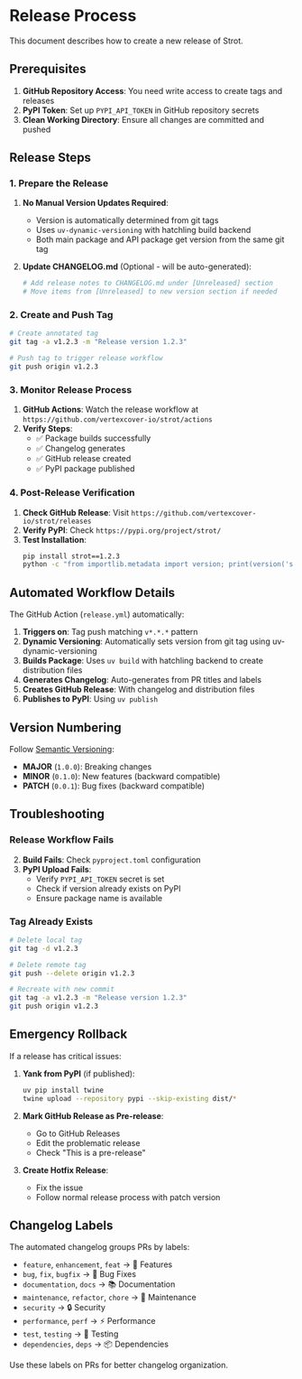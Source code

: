 # Release Process

This document describes how to create a new release of Strot.

## Prerequisites

1. **GitHub Repository Access**: You need write access to create tags and releases
2. **PyPI Token**: Set up `PYPI_API_TOKEN` in GitHub repository secrets
3. **Clean Working Directory**: Ensure all changes are committed and pushed

## Release Steps

### 1. Prepare the Release

1. **No Manual Version Updates Required**:

   - Version is automatically determined from git tags
   - Uses `uv-dynamic-versioning` with hatchling build backend
   - Both main package and API package get version from the same git tag

2. **Update CHANGELOG.md** (Optional - will be auto-generated):
   ```bash
   # Add release notes to CHANGELOG.md under [Unreleased] section
   # Move items from [Unreleased] to new version section if needed
   ```

### 2. Create and Push Tag

```bash
# Create annotated tag
git tag -a v1.2.3 -m "Release version 1.2.3"

# Push tag to trigger release workflow
git push origin v1.2.3
```

### 3. Monitor Release Process

1. **GitHub Actions**: Watch the release workflow at `https://github.com/vertexcover-io/strot/actions`
2. **Verify Steps**:
   - ✅ Package builds successfully
   - ✅ Changelog generates
   - ✅ GitHub release created
   - ✅ PyPI package published

### 4. Post-Release Verification

1. **Check GitHub Release**: Visit `https://github.com/vertexcover-io/strot/releases`
2. **Verify PyPI**: Check `https://pypi.org/project/strot/`
3. **Test Installation**:
   ```bash
   pip install strot==1.2.3
   python -c "from importlib.metadata import version; print(version('strot'))"
   ```

## Automated Workflow Details

The GitHub Action (`release.yml`) automatically:

1. **Triggers on**: Tag push matching `v*.*.*` pattern
2. **Dynamic Versioning**: Automatically sets version from git tag using uv-dynamic-versioning
3. **Builds Package**: Uses `uv build` with hatchling backend to create distribution files
4. **Generates Changelog**: Auto-generates from PR titles and labels
5. **Creates GitHub Release**: With changelog and distribution files
6. **Publishes to PyPI**: Using `uv publish`

## Version Numbering

Follow [Semantic Versioning](https://semver.org/):

- **MAJOR** (`1.0.0`): Breaking changes
- **MINOR** (`0.1.0`): New features (backward compatible)
- **PATCH** (`0.0.1`): Bug fixes (backward compatible)

## Troubleshooting

### Release Workflow Fails

2. **Build Fails**: Check `pyproject.toml` configuration
3. **PyPI Upload Fails**:
   - Verify `PYPI_API_TOKEN` secret is set
   - Check if version already exists on PyPI
   - Ensure package name is available

### Tag Already Exists

```bash
# Delete local tag
git tag -d v1.2.3

# Delete remote tag
git push --delete origin v1.2.3

# Recreate with new commit
git tag -a v1.2.3 -m "Release version 1.2.3"
git push origin v1.2.3
```

## Emergency Rollback

If a release has critical issues:

1. **Yank from PyPI** (if published):

   ```bash
   uv pip install twine
   twine upload --repository pypi --skip-existing dist/*
   ```

2. **Mark GitHub Release as Pre-release**:

   - Go to GitHub Releases
   - Edit the problematic release
   - Check "This is a pre-release"

3. **Create Hotfix Release**:
   - Fix the issue
   - Follow normal release process with patch version

## Changelog Labels

The automated changelog groups PRs by labels:

- `feature`, `enhancement`, `feat` → 🚀 Features
- `bug`, `fix`, `bugfix` → 🐛 Bug Fixes
- `documentation`, `docs` → 📚 Documentation
- `maintenance`, `refactor`, `chore` → 🔧 Maintenance
- `security` → 🔒 Security
- `performance`, `perf` → ⚡ Performance
- `test`, `testing` → 🧪 Testing
- `dependencies`, `deps` → 📦 Dependencies

Use these labels on PRs for better changelog organization.
